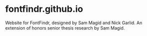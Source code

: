 # fontfindr.github.io
Website for FontFindr, designed by Sam Magid and Nick Garlid. An extension of honors senior thesis research by Sam Magid.
